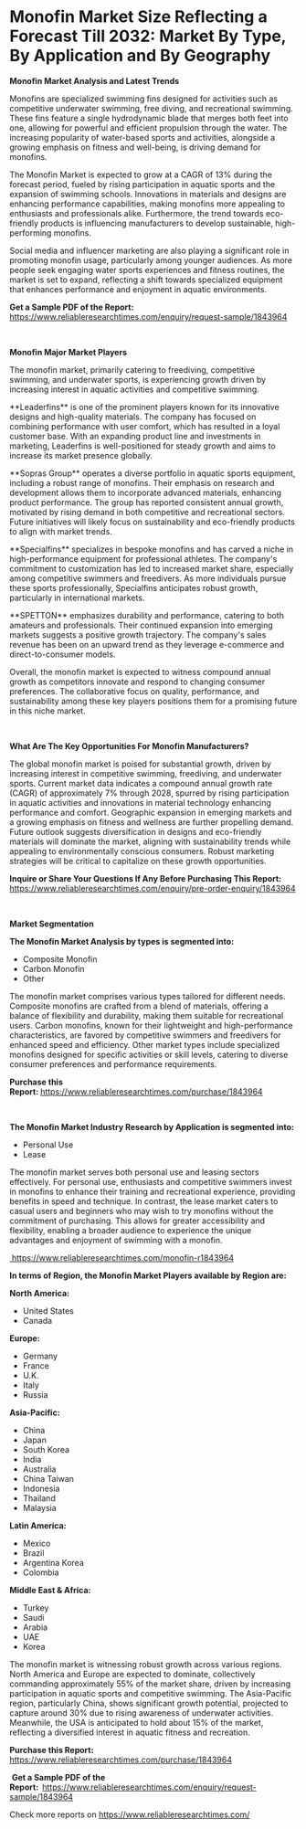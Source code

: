 <p><h1>Monofin Market Size Reflecting a Forecast Till 2032: Market By Type, By Application and By Geography</h1></p><p><strong>Monofin Market Analysis and Latest Trends</strong></p>
<p><p>Monofins are specialized swimming fins designed for activities such as competitive underwater swimming, free diving, and recreational swimming. These fins feature a single hydrodynamic blade that merges both feet into one, allowing for powerful and efficient propulsion through the water. The increasing popularity of water-based sports and activities, alongside a growing emphasis on fitness and well-being, is driving demand for monofins.</p><p>The Monofin Market is expected to grow at a CAGR of 13% during the forecast period, fueled by rising participation in aquatic sports and the expansion of swimming schools. Innovations in materials and designs are enhancing performance capabilities, making monofins more appealing to enthusiasts and professionals alike. Furthermore, the trend towards eco-friendly products is influencing manufacturers to develop sustainable, high-performing monofins.</p><p>Social media and influencer marketing are also playing a significant role in promoting monofin usage, particularly among younger audiences. As more people seek engaging water sports experiences and fitness routines, the market is set to expand, reflecting a shift towards specialized equipment that enhances performance and enjoyment in aquatic environments.</p></p>
<p><strong>Get a Sample PDF of the Report:&nbsp;</strong> <a href="https://www.reliableresearchtimes.com/enquiry/request-sample/1843964?utm_campaign=2643&utm_medium=2&utm_source=Github&utm_content=ia&utm_term=04042025&utm_id=monofin">https://www.reliableresearchtimes.com/enquiry/request-sample/1843964</a></p>
<p>&nbsp;</p>
<p><strong>Monofin Major Market Players</strong></p>
<p><p>The monofin market, primarily catering to freediving, competitive swimming, and underwater sports, is experiencing growth driven by increasing interest in aquatic activities and competitive swimming.</p><p>**Leaderfins** is one of the prominent players known for its innovative designs and high-quality materials. The company has focused on combining performance with user comfort, which has resulted in a loyal customer base. With an expanding product line and investments in marketing, Leaderfins is well-positioned for steady growth and aims to increase its market presence globally.</p><p>**Sopras Group** operates a diverse portfolio in aquatic sports equipment, including a robust range of monofins. Their emphasis on research and development allows them to incorporate advanced materials, enhancing product performance. The group has reported consistent annual growth, motivated by rising demand in both competitive and recreational sectors. Future initiatives will likely focus on sustainability and eco-friendly products to align with market trends.</p><p>**Specialfins** specializes in bespoke monofins and has carved a niche in high-performance equipment for professional athletes. The company's commitment to customization has led to increased market share, especially among competitive swimmers and freedivers. As more individuals pursue these sports professionally, Specialfins anticipates robust growth, particularly in international markets.</p><p>**SPETTON** emphasizes durability and performance, catering to both amateurs and professionals. Their continued expansion into emerging markets suggests a positive growth trajectory. The company's sales revenue has been on an upward trend as they leverage e-commerce and direct-to-consumer models.</p><p>Overall, the monofin market is expected to witness compound annual growth as competitors innovate and respond to changing consumer preferences. The collaborative focus on quality, performance, and sustainability among these key players positions them for a promising future in this niche market.</p></p>
<p>&nbsp;</p>
<p><strong>What Are The Key Opportunities For Monofin Manufacturers?</strong></p>
<p><p>The global monofin market is poised for substantial growth, driven by increasing interest in competitive swimming, freediving, and underwater sports. Current market data indicates a compound annual growth rate (CAGR) of approximately 7% through 2028, spurred by rising participation in aquatic activities and innovations in material technology enhancing performance and comfort. Geographic expansion in emerging markets and a growing emphasis on fitness and wellness are further propelling demand. Future outlook suggests diversification in designs and eco-friendly materials will dominate the market, aligning with sustainability trends while appealing to environmentally conscious consumers. Robust marketing strategies will be critical to capitalize on these growth opportunities.</p></p>
<p><strong>Inquire or Share Your Questions If Any Before Purchasing This Report:</strong> <a href="https://www.reliableresearchtimes.com/enquiry/pre-order-enquiry/1843964?utm_campaign=2643&utm_medium=2&utm_source=Github&utm_content=ia&utm_term=04042025&utm_id=monofin">https://www.reliableresearchtimes.com/enquiry/pre-order-enquiry/1843964</a></p>
<p>&nbsp;</p>
<p><strong>Market Segmentation</strong></p>
<p><strong>The Monofin Market Analysis by types is segmented into:</strong></p>
<p><ul><li>Composite Monofin</li><li>Carbon Monofin</li><li>Other</li></ul></p>
<p><p>The monofin market comprises various types tailored for different needs. Composite monofins are crafted from a blend of materials, offering a balance of flexibility and durability, making them suitable for recreational users. Carbon monofins, known for their lightweight and high-performance characteristics, are favored by competitive swimmers and freedivers for enhanced speed and efficiency. Other market types include specialized monofins designed for specific activities or skill levels, catering to diverse consumer preferences and performance requirements.</p></p>
<p><strong>Purchase this Report:&nbsp;</strong><a href="https://www.reliableresearchtimes.com/purchase/1843964?utm_campaign=2643&utm_medium=2&utm_source=Github&utm_content=ia&utm_term=04042025&utm_id=monofin">https://www.reliableresearchtimes.com/purchase/1843964</a></p>
<p>&nbsp;</p>
<p><strong>The Monofin Market Industry Research by Application is segmented into:</strong></p>
<p><ul><li>Personal Use</li><li>Lease</li></ul></p>
<p><p>The monofin market serves both personal use and leasing sectors effectively. For personal use, enthusiasts and competitive swimmers invest in monofins to enhance their training and recreational experience, providing benefits in speed and technique. In contrast, the lease market caters to casual users and beginners who may wish to try monofins without the commitment of purchasing. This allows for greater accessibility and flexibility, enabling a broader audience to experience the unique advantages and enjoyment of swimming with a monofin.</p></p>
<p><a href="https://www.reliableresearchtimes.com/monofin-r1843964?utm_campaign=2643&utm_medium=2&utm_source=Github&utm_content=ia&utm_term=04042025&utm_id=monofin">&nbsp;https://www.reliableresearchtimes.com/monofin-r1843964</a></p>
<p><strong>In terms of Region, the Monofin Market Players available by Region are:</strong></p>
<p>
    <p> <strong> North America: </strong>
        <ul>
            <li>United States</li>
            <li>Canada</li>
        </ul>
        </p> 
    <p> <strong> Europe: </strong>
        <ul>
            <li>Germany</li>
            <li>France</li>
            <li>U.K.</li>
            <li>Italy</li>
            <li>Russia</li>
        </ul>
        </p> 
    <p> <strong> Asia-Pacific: </strong>
        <ul>
            <li>China</li>
            <li>Japan</li>
            <li>South Korea</li>
            <li>India</li>
            <li>Australia</li>
            <li>China Taiwan</li>
            <li>Indonesia</li>
            <li>Thailand</li>
            <li>Malaysia</li>
        </ul>
        </p> 
    <p> <strong> Latin America: </strong>
        <ul>
            <li>Mexico</li>
            <li>Brazil</li>
            <li>Argentina Korea</li>
            <li>Colombia</li>
        </ul>
        </p> 
    <p> <strong> Middle East & Africa: </strong>
        <ul>
            <li>Turkey</li>
            <li>Saudi</li>
            <li>Arabia</li>
            <li>UAE</li>
            <li>Korea</li>
        </ul>
    </p>
    </p>
<p><p>The monofin market is witnessing robust growth across various regions. North America and Europe are expected to dominate, collectively commanding approximately 55% of the market share, driven by increasing participation in aquatic sports and competitive swimming. The Asia-Pacific region, particularly China, shows significant growth potential, projected to capture around 30% due to rising awareness of underwater activities. Meanwhile, the USA is anticipated to hold about 15% of the market, reflecting a diversified interest in aquatic fitness and recreation.</p></p>
<p><strong>Purchase this Report: </strong><a href="https://www.reliableresearchtimes.com/purchase/1843964?utm_campaign=2643&utm_medium=2&utm_source=Github&utm_content=ia&utm_term=04042025&utm_id=monofin">https://www.reliableresearchtimes.com/purchase/1843964</a></p>
<p>&nbsp;<strong>Get a Sample PDF of the Report:&nbsp;&nbsp;</strong><a href="https://www.reliableresearchtimes.com/enquiry/request-sample/1843964?utm_campaign=2643&utm_medium=2&utm_source=Github&utm_content=ia&utm_term=04042025&utm_id=monofin">https://www.reliableresearchtimes.com/enquiry/request-sample/1843964</a></p>
<p><strong></strong></p>
<p>Check more reports on <a href="https://www.reliableresearchtimes.com/?utm_campaign=2643&utm_medium=2&utm_source=Github&utm_content=ia&utm_term=04042025&utm_id=monofin">https://www.reliableresearchtimes.com/</a></p>